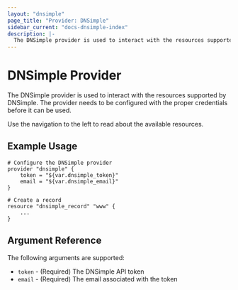```yaml
---
layout: "dnsimple"
page_title: "Provider: DNSimple"
sidebar_current: "docs-dnsimple-index"
description: |-
  The DNSimple provider is used to interact with the resources supported by DNSimple. The provider needs to be configured with the proper credentials before it can be used.
---
```


# DNSimple Provider

The DNSimple provider is used to interact with the
resources supported by DNSimple. The provider needs to be configured
with the proper credentials before it can be used.

Use the navigation to the left to read about the available resources.

## Example Usage

```
# Configure the DNSimple provider
provider "dnsimple" {
    token = "${var.dnsimple_token}"
    email = "${var.dnsimple_email}"
}

# Create a record
resource "dnsimple_record" "www" {
    ...
}
```

## Argument Reference

The following arguments are supported:

* `token` - (Required) The DNSimple API token
* `email` - (Required) The email associated with the token


